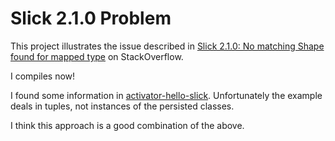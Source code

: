 # Slick 2.1.0 Problem #

This project illustrates the issue described in
[Slick 2.1.0: No matching Shape found for mapped type](http://stackoverflow.com/questions/36976156/slick-2-1-0-no-matching-shape-found-for-mapped-type)
on StackOverflow.

I compiles now!

I found some information in [activator-hello-slick](https://github.com/typesafehub/activator-hello-slick/blob/slick-2.1).
Unfortunately the example deals in tuples, not instances of the persisted classes.

I think this approach is a good combination of the above.
